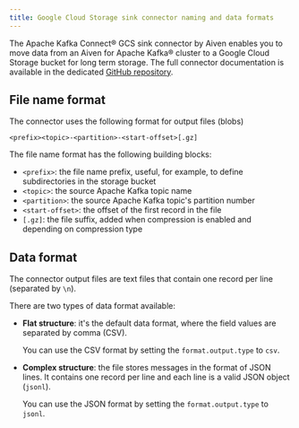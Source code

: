 ```yaml
---
title: Google Cloud Storage sink connector naming and data formats
---
```


The Apache Kafka Connect® GCS sink connector by Aiven enables you to
move data from an Aiven for Apache Kafka® cluster to a Google Cloud
Storage bucket for long term storage. The full connector documentation
is available in the dedicated [GitHub
repository](https://github.com/aiven/aiven-kafka-connect-gcs).

## File name format

The connector uses the following format for output files (blobs)

``` 
<prefix><topic>-<partition>-<start-offset>[.gz]
```

The file name format has the following building blocks:

-   `<prefix>`: the file name prefix, useful, for example, to define
    subdirectories in the storage bucket
-   `<topic>`: the source Apache Kafka topic name
-   `<partition>`: the source Apache Kafka topic\'s partition number
-   `<start-offset>`: the offset of the first record in the file
-   `[.gz]`: the file suffix, added when compression is enabled and
    depending on compression type

## Data format

The connector output files are text files that contain one record per
line (separated by `\n`).

There are two types of data format available:

-   **Flat structure**: it\'s the default data format, where the field
    values are separated by comma (CSV).

    You can use the CSV format by setting the `format.output.type` to
    `csv`.

-   **Complex structure**: the file stores messages in the format of
    JSON lines. It contains one record per line and each line is a valid
    JSON object (`jsonl`).

    You can use the JSON format by setting the `format.output.type` to
    `jsonl`.
